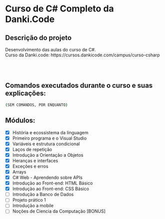 # Curso de C# Completo da Danki.Code

## Descrição do projeto
<p align="justify">
  Desenvolvimento das aulas do curso de C#. <br>
  Curso da Danki.code: https://cursos.dankicode.com/campus/curso-csharp
</p>

<br><br>
<h2>Comandos executados durante o curso e suas explicações:</h2>

```bash
(SEM COMANDOS, POR ENQUANTO)
```


## Módulos:
- [x] História e ecossistema da linguagem <br>
- [x] Primeiro programa e o Visual Studio <br>
- [x] Variáveis e estrutura condicional <br>
- [x] Laços de repetição <br>
- [x] Introdução a Orientação a Objetos <br>
- [x] Heranças e interfaces <br>
- [x] Exceções e erros <br>
- [x] Arrays <br>
- [x] C# Web - Aprendendo sobre APIs <br>
- [x] Introdução ao Front-end: HTML Básico <br>
- [x] Introdução ao Front-end: CSS Básico <br>
- [ ] Introdução a Banco de Dados <br>
- [ ] Projeto prático 1 <br>
- [ ] Introdução a mobile <br>
- [ ] Noções de Ciencia da Computação [BONUS]